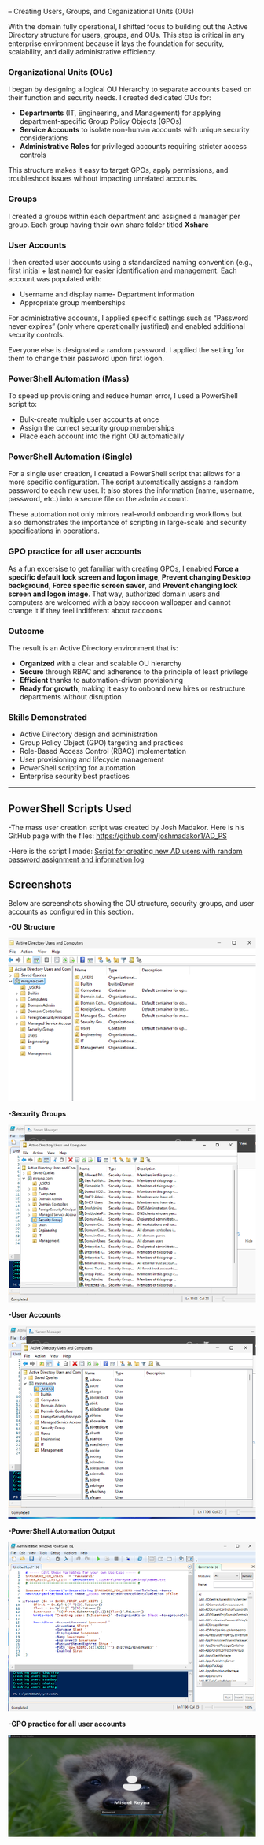  – Creating Users, Groups, and Organizational Units (OUs)

With the domain fully operational, I shifted focus to building out the Active Directory structure for users, groups, and OUs. This step is critical in any enterprise environment because it lays the foundation for security, scalability, and daily administrative efficiency.

### Organizational Units (OUs)
I began by designing a logical OU hierarchy to separate accounts based on their function and security needs. I created dedicated OUs for:
- **Departments** (IT, Engineering, and Management) for applying department-specific Group Policy Objects (GPOs)
- **Service Accounts** to isolate non-human accounts with unique security considerations
- **Administrative Roles** for privileged accounts requiring stricter access controls

This structure makes it easy to target GPOs, apply permissions, and troubleshoot issues without impacting unrelated accounts.

### Groups
I created a groups within each department and assigned a manager per group. Each group having their own share folder titled **Xshare** 

### User Accounts
I then created user accounts using a standardized naming convention (e.g., first initial + last name) for easier identification and management. Each account was populated with:
- Username and display name- Department information
- Appropriate group memberships

For administrative accounts, I applied specific settings such as “Password never expires” (only where operationally justified) and enabled additional security controls.

Everyone else is designated a random password. I applied the setting for them to change their password upon first logon. 

### PowerShell Automation (Mass)
To speed up provisioning and reduce human error, I used a PowerShell script to:
- Bulk-create multiple user accounts at once
- Assign the correct security group memberships
- Place each account into the right OU automatically

### PowerShell Automation (Single)
For a single user creation, I created a PowerShell script that allows for a more specific configuration. The script automatically assigns a random password to each new user. It also stores the information (name, username, password, etc.) into a secure file on the admin account. 

These automation not only mirrors real-world onboarding workflows but also demonstrates the importance of scripting in large-scale and security specifications in operations. 

### GPO practice for all user accounts
As a fun excersise to get familiar with creating GPOs, I enabled **Force a specific default lock screen and logon image**, **Prevent changing Desktop background**, **Force specific screen saver**, and **Prevent changing lock screen and logon image**. That way, authorized domain users and computers are welcomed with a baby raccoon wallpaper and cannot change it if they feel indifferent about raccoons. 

### Outcome
The result is an Active Directory environment that is:
- **Organized** with a clear and scalable OU hierarchy
- **Secure** through RBAC and adherence to the principle of least privilege
- **Efficient** thanks to automation-driven provisioning
- **Ready for growth**, making it easy to onboard new hires or restructure departments without disruption

### Skills Demonstrated
- Active Directory design and administration
- Group Policy Object (GPO) targeting and practices
- Role-Based Access Control (RBAC) implementation
- User provisioning and lifecycle management
- PowerShell scripting for automation
- Enterprise security best practices

---
## PowerShell Scripts Used
-The mass user creation script was created by Josh Madakor. Here is his GitHub page with the files: https://github.com/joshmadakor1/AD_PS

-Here is the script I made: 
[Script for creating new AD users with random password assignment and information log](../Scripts/Create_New_ADUser.ps1) 

## Screenshots

Below are screenshots showing the OU structure, security groups, and user accounts as configured in this section.

**-OU Structure**

![Screenshot of OU Structure](../images/screenshots/ou-structure.png)

**-Security Groups**

![Screenshot of Security Groups](../images/screenshots/security-groups.png)

**-User Accounts**

![Screenshot of User Accounts](../images/screenshots/user-accounts.png)

**-PowerShell Automation Output**

![Screenshot of PowerShell Script Results](../images/screenshots/powershell-output.png)

**-GPO practice for all user accounts**

![Screenshot of GPO Results](../images/screenshots/GPO_LockScreen.png)
